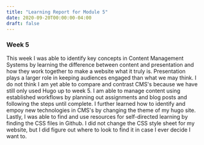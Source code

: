 ```yaml
---
title: "Learning Report for Module 5"
date: 2020-09-20T00:00:00-04:00
draft: false
---
```

### Week 5
This week I was able to identify key concepts in Content Management Systems by learning the difference between content and presentation and how they
work together to make a website what it truly is. Presentation plays a larger role in keeping audiences engaged than what we may think. I do not think 
I am yet able to compare and contrast CMS's because we have still only used Hugo up to week 5. I am able to manage content using established workflows by 
planning out assignments and blog posts and following the steps until complete. I further learned how to identify and empoy new technologies in CMS's
by changing the theme of my hugo site. Lastly, I was able to find and use resources for self-directed learning by finding the CSS files in Github. I did
not change the CSS style sheet for my website, but I did figure out where to look to find it in case I ever decide I want to. 
